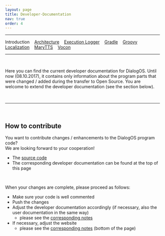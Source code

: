 ```yaml
---
layout: page
title: Developer-Documentation
nav: true
order: 4
---
```

---
Introduction &nbsp;&nbsp; [Architecture](developerdocumentation/architecture.html) &nbsp;&nbsp; [Execution Logger](developerdocumentation/execution-logger-implementation.html) &nbsp;&nbsp; [Gradle](developerdocumentation/gradle.html) &nbsp;&nbsp; [Groovy](developerdocumentation/Groovy_DevDocumentation.html) &nbsp;&nbsp; [Localization](developerdocumentation/localization.html) &nbsp;&nbsp; [MaryTTS](developerdocumentation/marytts.html)  &nbsp;&nbsp; [Vocon](developerdocumentation/vocon.html)

---
&nbsp;

Here you can find the current developer documentation for DialogOS. Until now (08.10.2017), it contains only information about the program parts 
that were changed / added during the transfer to Open Source. You are welcome to extend the developer documentation (see the section below).

&nbsp;

---
&nbsp;
<a id="contribute">

## How to contribute
You want to contribute changes / enhancements to the DialogOS program code?  
We are looking forward to your cooperation!

* The [source code](TODO)
* The corresponding developer documentation can be found at the top of this page

&nbsp;

When your changes are complete, please proceed as follows:
* Make sure your code is well commented
* Push the changes
* Adjust the developer documentation accordingly (if necessary, also the user documentation in the same way)
    * please see the [corresponding notes](contribute.html)
* If necessary, adjust the website
    * please see the [corresponding notes](contribute.html#other_content) (bottom of the page)
